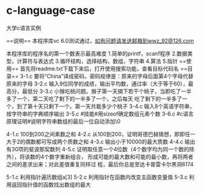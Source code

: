 c-language-case
===============

大学c语言实例






==说明==
本程序库vc 6.0测试通过，如有问题请发送邮箱到wwz_92@126.com

本程序库的程序名的第一个数表示最高难度
1.简单的printf，scanf程序
2.数据类型，计算符与表达式
3.循环结构，选择结构，数组，字符串
4.算法
5.指针
==使用==
首先将readme.txt下载下来后，打开使用搜索功能，查看目标代码名
==目录==
3-1.c 要将“China”译成密码，密码规律是：原来的字母后面第4个字母代替原来的字母
3-2.c 输入9位同学的成绩，输出平均数，通过率（大于等于60），最高分，最低分
3-3.c 小猴吃桃问题。猴子第一天摘下若干个桃子，当即吃了一半多了一个，第二天吃了剩下的一半多了一个，之后每天
      吃了剩下的一半多了一个，到了第十天只剩下一个。第一天共栽多少个桃子
3-4.c 输入8个英语字符串，按字符串的字典顺序输出
3-5.c #技能#用sizeof确定数组元素个数
3-6.c #c语言原理证明#说明字符串数组的最后一位自动添加\0


4-1.c 100到200之间素数之和
4-2.c 从100到200，证明哥德巴赫猜想，即即任一大于2的偶数都可写成两个质数之和
4-3.c 输出小于10000的最大质数
4-4.c 输出有30项的斐波那契数列
4-5.c 证明取任意一个4位数（4个数字均为同一个数的除外），将该数的4个数字重新组合，
      形成可能的最大数和可能的最小数，再将两者之间的差求出来；对此差值重复同样过
      程，最后你总是至达卡普雷卡尔黑洞6174



5-1.c 利用指针遍历数组a[3]
5-2.c 利用指针在函数内改变主函数变量值
5-3.c 利用返回指针值的函数找出数组的最大
